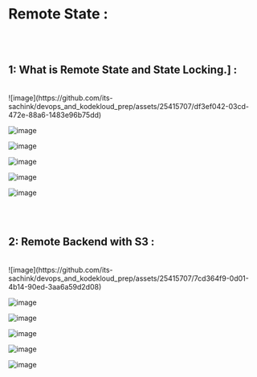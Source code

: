 # Remote State :
</br>
</br>

## 1: What is Remote State and State Locking.] :
</br>
![image](https://github.com/its-sachink/devops_and_kodekloud_prep/assets/25415707/df3ef042-03cd-472e-88a6-1483e96b75dd)

![image](https://github.com/its-sachink/devops_and_kodekloud_prep/assets/25415707/4e461407-a04d-4b3c-87b5-8ab2e4807954)

![image](https://github.com/its-sachink/devops_and_kodekloud_prep/assets/25415707/83bc2221-5377-41ea-b6fc-8ddd1e4c1810)

![image](https://github.com/its-sachink/devops_and_kodekloud_prep/assets/25415707/8aaf423a-9240-4f67-9deb-5be6d8c418b5)

![image](https://github.com/its-sachink/devops_and_kodekloud_prep/assets/25415707/99fd38d8-9e24-4a38-91fd-fd1560c4b8d2)

![image](https://github.com/its-sachink/devops_and_kodekloud_prep/assets/25415707/8800a766-2bc5-403f-9869-d9064fa9c351)

</br>
</br>

## 2: Remote Backend with S3 :
</br>
![image](https://github.com/its-sachink/devops_and_kodekloud_prep/assets/25415707/7cd364f9-0d01-4b14-90ed-3aa6a59d2d08)

![image](https://github.com/its-sachink/devops_and_kodekloud_prep/assets/25415707/5c3ba251-eb47-4410-9bd9-e472a4b047af)

![image](https://github.com/its-sachink/devops_and_kodekloud_prep/assets/25415707/aafbf36a-9e80-4f91-ab99-ef6c5fafd545)

![image](https://github.com/its-sachink/devops_and_kodekloud_prep/assets/25415707/ac56585d-1cee-47f8-aaee-1896229a53f8)

![image](https://github.com/its-sachink/devops_and_kodekloud_prep/assets/25415707/04f5506c-3947-45c0-88ae-76d3f1edb338)

![image](https://github.com/its-sachink/devops_and_kodekloud_prep/assets/25415707/0f215bdd-f061-4c2b-b8e0-dde6efd5c410)














